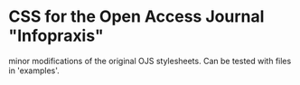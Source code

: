 CSS for the Open Access Journal "Infopraxis"
============================================

minor modifications of the original OJS stylesheets. Can be tested with files
in 'examples'.
